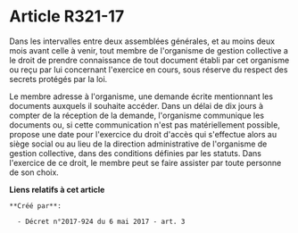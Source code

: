 # Article R321-17

Dans les intervalles entre deux assemblées générales, et au moins deux mois avant celle à venir, tout membre de l'organisme
de gestion collective a le droit de prendre connaissance de tout document établi par cet organisme ou reçu par lui concernant
l'exercice en cours, sous réserve du respect des secrets protégés par la loi.

Le membre adresse à l'organisme, une demande écrite mentionnant les documents auxquels il souhaite accéder. Dans un délai de
dix jours à compter de la réception de la demande, l'organisme communique les documents ou, si cette communication n'est pas
matériellement possible, propose une date pour l'exercice du droit d'accès qui s'effectue alors au siège social ou au lieu de
la direction administrative de l'organisme de gestion collective, dans des conditions définies par les statuts. Dans
l'exercice de ce droit, le membre peut se faire assister par toute personne de son choix.

**Liens relatifs à cet article**

	**Créé par**:

	  - Décret n°2017-924 du 6 mai 2017 - art. 3
